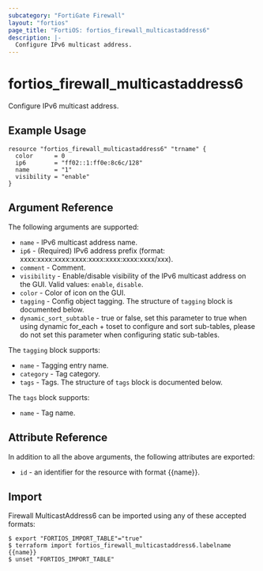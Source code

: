 ```yaml
---
subcategory: "FortiGate Firewall"
layout: "fortios"
page_title: "FortiOS: fortios_firewall_multicastaddress6"
description: |-
  Configure IPv6 multicast address.
---
```


# fortios_firewall_multicastaddress6
Configure IPv6 multicast address.

## Example Usage

```hcl
resource "fortios_firewall_multicastaddress6" "trname" {
  color      = 0
  ip6        = "ff02::1:ff0e:8c6c/128"
  name       = "1"
  visibility = "enable"
}
```

## Argument Reference

The following arguments are supported:

* `name` - IPv6 multicast address name.
* `ip6` - (Required) IPv6 address prefix (format: xxxx:xxxx:xxxx:xxxx:xxxx:xxxx:xxxx:xxxx/xxx).
* `comment` - Comment.
* `visibility` - Enable/disable visibility of the IPv6 multicast address on the GUI. Valid values: `enable`, `disable`.
* `color` - Color of icon on the GUI.
* `tagging` - Config object tagging. The structure of `tagging` block is documented below.
* `dynamic_sort_subtable` - true or false, set this parameter to true when using dynamic for_each + toset to configure and sort sub-tables, please do not set this parameter when configuring static sub-tables.

The `tagging` block supports:

* `name` - Tagging entry name.
* `category` - Tag category.
* `tags` - Tags. The structure of `tags` block is documented below.

The `tags` block supports:

* `name` - Tag name.


## Attribute Reference

In addition to all the above arguments, the following attributes are exported:
* `id` - an identifier for the resource with format {{name}}.

## Import

Firewall MulticastAddress6 can be imported using any of these accepted formats:
```
$ export "FORTIOS_IMPORT_TABLE"="true"
$ terraform import fortios_firewall_multicastaddress6.labelname {{name}}
$ unset "FORTIOS_IMPORT_TABLE"
```
